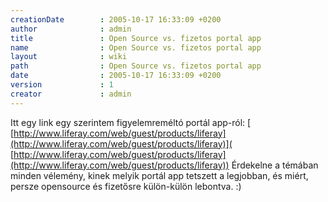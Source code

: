 ```yaml
---
creationDate        : 2005-10-17 16:33:09 +0200 
author              : admin 
title               : Open Source vs. fizetos portal app 
name                : Open Source vs. fizetos portal app 
layout              : wiki 
path                : Open Source vs. fizetos portal app 
date                : 2005-10-17 16:33:09 +0200 
version             : 1 
creator             : admin 
---
```

Itt egy link egy szerintem figyelemreméltó portál app-ról: [ [http://www.liferay.com/web/guest/products/liferay](http://www.liferay.com/web/guest/products/liferay)]( [http://www.liferay.com/web/guest/products/liferay](http://www.liferay.com/web/guest/products/liferay)) Érdekelne a témában minden vélemény, kinek melyik portál app tetszett a legjobban, és miért, persze opensource és fizetősre külön-külön lebontva. :)
